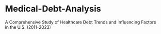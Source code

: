 # Medical-Debt-Analysis
A Comprehensive Study of Healthcare Debt Trends and Influencing Factors in the U.S. (2011-2023)

